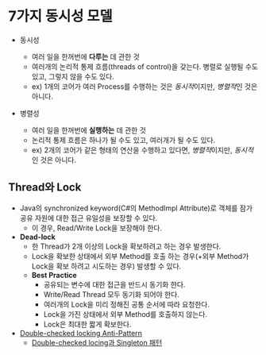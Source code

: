 # 7가지 동시성 모델

* 동시성
  * 여러 일을 한꺼번에 **다루는** 데 관한 것
  * 여러개의 논리적 통제 흐름(threads of control)을 갖는다. 병렬로 실행될 수도 있고, 그렇지 않을 수도 있다.
  * ex) 1개의 코어가 여러 Process를 수행하는 것은 *동시적*이지만, *병렬적*인 것은 아니다.

* 병렬성
  * 여러 일을 한꺼번에 **실행하는** 데 관한 것
  * 논리적 통제 흐름은 하나가 될 수도 있고, 여러개가 될 수도 있다.
  * ex) 2개의 코어가 같은 형태의 연산을 수행하고 있다면, *병렬적*이지만, *동시적*인 것은 아니다.


## Thread와 Lock

* Java의 synchronized keyword(C#의 MethodImpl Attribute)로 객체를 잠가 공유 자원에 대한 접근 유일성을 보장할 수 있다.
  * 이 경우, Read/Write Lock을 보장해야 한다.
* **Dead-lock**
  * 한 Thread가 2개 이상의 Lock을 확보하려고 하는 경우 발생한다.
  * Lock을 확보한 상태에서 외부 Method를 호출 하는 경우(+외부 Method가 Lock을 확보 하려고 시도하는 경우) 발생할 수 있다.
  * **Best Practice**
    * 공유되는 변수에 대한 접근을 반드시 동기화 한다.
    * Write/Read Thread 모두 동기화 되어야 한다.
    * 여러개의 Lock을 미리 정해진 공통 순서에 따라 요청한다.
    * Lock을 가진 상태에서 외부 Method를 호출하지 않는다.
    * Lock은 최대한 짧게 확보한다.
* [Double-checked locking Anti-Pattern](https://en.wikipedia.org/wiki/Double-checked_locking)
  * [Double-checked locing과 Singleton 패턴](http://gampol.tistory.com/entry/Double-checked-locking%EA%B3%BC-Singleton-%ED%8C%A8%ED%84%B4)